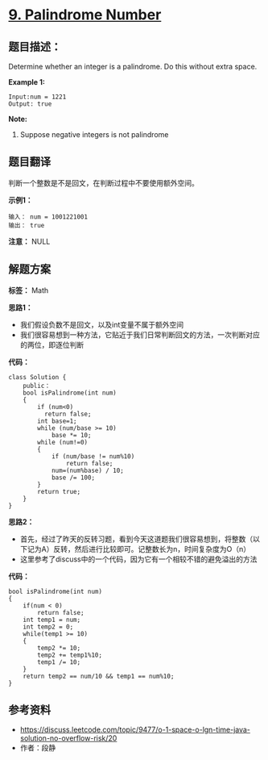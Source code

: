 # [9. Palindrome Number](https://leetcode.com/problems/palindrome-number/description/)

## 题目描述：

Determine whether an integer is a palindrome. Do this without extra space.

**Example 1:**

```
Input:num = 1221
Output: true
```

**Note:**
1.	Suppose negative integers is not palindrome

## 题目翻译

判断一个整数是不是回文，在判断过程中不要使用额外空间。

**示例1：**

```
输入： num = 1001221001
输出： true
```

**注意：**
NULL

## 解题方案

**标签：** Math

**思路1：**

 - 我们假设负数不是回文，以及int变量不属于额外空间
 - 我们很容易想到一种方法，它贴近于我们日常判断回文的方法，一次判断对应的两位，即逐位判断

**代码：**
```
class Solution {
    public：
	bool isPalindrome(int num)
	{
		if (num<0)
          return false;
		int base=1;
		while (num/base >= 10)
			base *= 10;
		while (num!=0)
		{
			if (num/base != num%10)
				return false;
			num=(num%base) / 10;
			base /= 100;
		}
		return true;
	}	 
}
```

**思路2：**

 - 首先，经过了昨天的反转习题，看到今天这道题我们很容易想到，将整数（以下记为A）反转，然后进行比较即可。记整数长为n，时间复杂度为O（n） 
 - 这里参考了discuss中的一个代码，因为它有一个相较不错的避免溢出的方法
 
 **代码：**
```
bool isPalindrome(int num)
{
	if(num < 0)
		return false;
	int temp1 = num;
	int temp2 = 0;
	while(temp1 >= 10)
	{	
		temp2 *= 10;
		temp2 += temp1%10;
		temp1 /= 10;
	}
	return temp2 == num/10 && temp1 == num%10;
} 
```
 
## 参考资料

- https://discuss.leetcode.com/topic/9477/o-1-space-o-lgn-time-java-solution-no-overflow-risk/20
- 作者：段静
